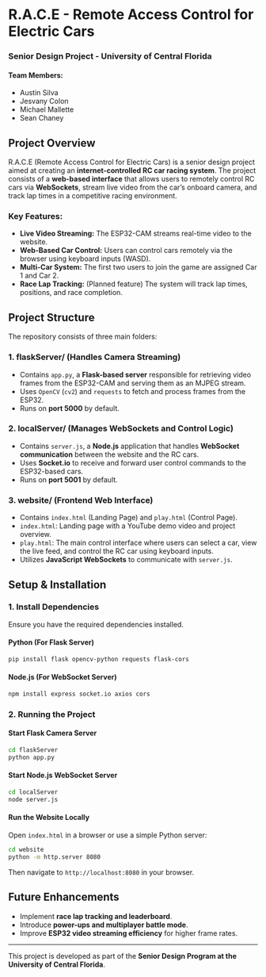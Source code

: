 # R.A.C.E - Remote Access Control for Electric Cars

### **Senior Design Project - University of Central Florida**
#### **Team Members:**
- Austin Silva
- Jesvany Colon
- Michael Mallette
- Sean Chaney

## **Project Overview**
R.A.C.E (Remote Access Control for Electric Cars) is a senior design project aimed at creating an **internet-controlled RC car racing system**. The project consists of a **web-based interface** that allows users to remotely control RC cars via **WebSockets**, stream live video from the car’s onboard camera, and track lap times in a competitive racing environment.

### **Key Features:**
- **Live Video Streaming:** The ESP32-CAM streams real-time video to the website.
- **Web-Based Car Control:** Users can control cars remotely via the browser using keyboard inputs (WASD).
- **Multi-Car System:** The first two users to join the game are assigned Car 1 and Car 2.
- **Race Lap Tracking:** (Planned feature) The system will track lap times, positions, and race completion.

## **Project Structure**
The repository consists of three main folders:

### **1. flaskServer/** (Handles Camera Streaming)
- Contains `app.py`, a **Flask-based server** responsible for retrieving video frames from the ESP32-CAM and serving them as an MJPEG stream.
- Uses `OpenCV` (`cv2`) and `requests` to fetch and process frames from the ESP32.
- Runs on **port 5000** by default.

### **2. localServer/** (Manages WebSockets and Control Logic)
- Contains `server.js`, a **Node.js** application that handles **WebSocket communication** between the website and the RC cars.
- Uses **Socket.io** to receive and forward user control commands to the ESP32-based cars.
- Runs on **port 5001** by default.

### **3. website/** (Frontend Web Interface)
- Contains `index.html` (Landing Page) and `play.html` (Control Page).
- `index.html`: Landing page with a YouTube demo video and project overview.
- `play.html`: The main control interface where users can select a car, view the live feed, and control the RC car using keyboard inputs.
- Utilizes **JavaScript WebSockets** to communicate with `server.js`.

## **Setup & Installation**
### **1. Install Dependencies**
Ensure you have the required dependencies installed.

#### **Python (For Flask Server)**
```sh
pip install flask opencv-python requests flask-cors
```
#### **Node.js (For WebSocket Server)**
```sh
npm install express socket.io axios cors
```

### **2. Running the Project**
#### **Start Flask Camera Server**
```sh
cd flaskServer
python app.py
```

#### **Start Node.js WebSocket Server**
```sh
cd localServer
node server.js
```

#### **Run the Website Locally**
Open `index.html` in a browser or use a simple Python server:
```sh
cd website
python -m http.server 8080
```
Then navigate to `http://localhost:8080` in your browser.

## **Future Enhancements**
- Implement **race lap tracking and leaderboard**.
- Introduce **power-ups and multiplayer battle mode**.
- Improve **ESP32 video streaming efficiency** for higher frame rates.

---
This project is developed as part of the **Senior Design Program at the University of Central Florida**.

